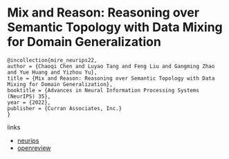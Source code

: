 # Mix and Reason: Reasoning over Semantic Topology with Data Mixing for Domain Generalization

```
@incollection{mire_neurips22,
author = {Chaoqi Chen and Luyao Tang and Feng Liu and Gangming Zhao and Yue Huang and Yizhou Yu},
title = {Mix and Reason: Reasoning over Semantic Topology with Data Mixing for Domain Generalization},
booktitle = {Advances in Neural Information Processing Systems (NeurIPS) 35},
year = {2022},
publisher = {Curran Associates, Inc.}
}
```

links
- [neurips](https://nips.cc/Conferences/2022/Schedule?showEvent=55423)
- [openreview](https://openreview.net/forum?id=V0GwAmDclY)
